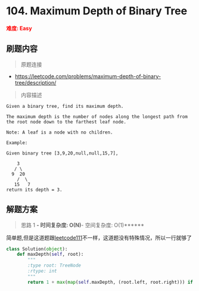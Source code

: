 # 104. Maximum Depth of Binary Tree

**<font color=red>难度: Easy</font>**

## 刷题内容

> 原题连接

* https://leetcode.com/problems/maximum-depth-of-binary-tree/description/

> 内容描述

```
Given a binary tree, find its maximum depth.

The maximum depth is the number of nodes along the longest path from the root node down to the farthest leaf node.

Note: A leaf is a node with no children.

Example:

Given binary tree [3,9,20,null,null,15,7],

    3
   / \
  9  20
    /  \
   15   7
return its depth = 3.
```

## 解题方案

> 思路 1
******- 时间复杂度: O(N)******- 空间复杂度: O(1)******


简单题,但是这道题跟[leetcode111](https://github.com/apachecn/awesome-algorithm/blob/master/docs/Leetcode_Solutions/Python/111._minimum_depth_of_binary_tree.md)不一样，这道题没有特殊情况，所以一行就够了


```python
class Solution(object):
    def maxDepth(self, root):
        """
        :type root: TreeNode
        :rtype: int
        """
        return 1 + max(map(self.maxDepth, (root.left, root.right))) if root else 0
```
